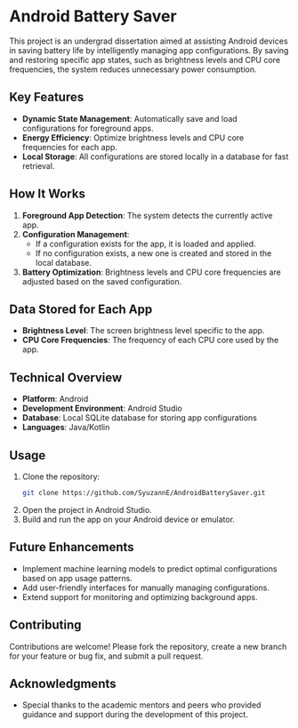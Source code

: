 
# Android Battery Saver

This project is an undergrad dissertation aimed at assisting Android devices in saving battery life by intelligently managing app configurations. By saving and restoring specific app states, such as brightness levels and CPU core frequencies, the system reduces unnecessary power consumption.

## Key Features
- **Dynamic State Management**: Automatically save and load configurations for foreground apps.
- **Energy Efficiency**: Optimize brightness levels and CPU core frequencies for each app.
- **Local Storage**: All configurations are stored locally in a database for fast retrieval.

## How It Works
1. **Foreground App Detection**: The system detects the currently active app.
2. **Configuration Management**:
   - If a configuration exists for the app, it is loaded and applied.
   - If no configuration exists, a new one is created and stored in the local database.
3. **Battery Optimization**: Brightness levels and CPU core frequencies are adjusted based on the saved configuration.

## Data Stored for Each App
- **Brightness Level**: The screen brightness level specific to the app.
- **CPU Core Frequencies**: The frequency of each CPU core used by the app.

## Technical Overview
- **Platform**: Android
- **Development Environment**: Android Studio
- **Database**: Local SQLite database for storing app configurations
- **Languages**: Java/Kotlin

## Usage
1. Clone the repository:
   ```bash
   git clone https://github.com/SyuzannE/AndroidBatterySaver.git
   ```
2. Open the project in Android Studio.
3. Build and run the app on your Android device or emulator.

## Future Enhancements
- Implement machine learning models to predict optimal configurations based on app usage patterns.
- Add user-friendly interfaces for manually managing configurations.
- Extend support for monitoring and optimizing background apps.

## Contributing
Contributions are welcome! Please fork the repository, create a new branch for your feature or bug fix, and submit a pull request.

## Acknowledgments
- Special thanks to the academic mentors and peers who provided guidance and support during the development of this project.
